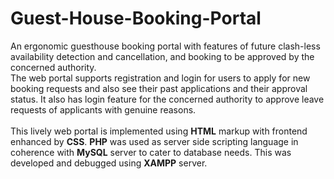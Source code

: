 # Guest-House-Booking-Portal
An ergonomic guesthouse booking portal with features of future clash-less availability detection and cancellation, and booking to be approved by the concerned authority.<br/>
The web portal supports registration and login for users to apply for new booking requests and also see their past applications and their approval status. It also has login feature for the concerned authority to approve leave requests of applicants with genuine reasons.<br/><br/>
This lively web portal is implemented using **HTML** markup with frontend enhanced by **CSS**. **PHP** was used as server side scripting language in coherence with **MySQL** server to cater to database needs. This was developed and debugged using **XAMPP** server.<br/>
